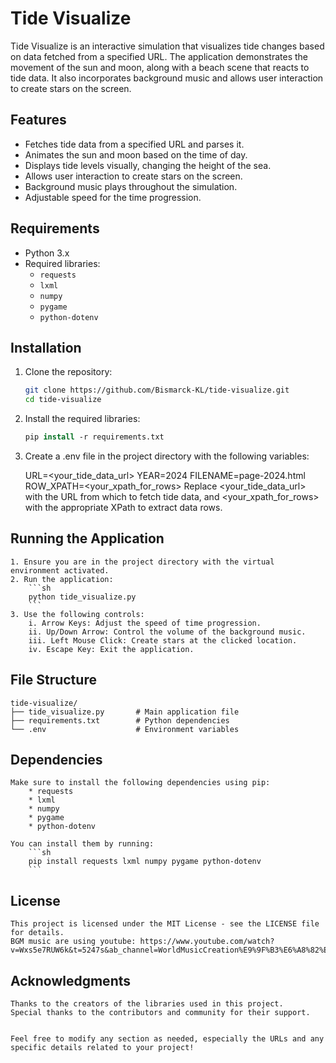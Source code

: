 # Tide Visualize

Tide Visualize is an interactive simulation that visualizes tide changes based on data fetched from a specified URL. The application demonstrates the movement of the sun and moon, along with a beach scene that reacts to tide data. It also incorporates background music and allows user interaction to create stars on the screen.

## Features

- Fetches tide data from a specified URL and parses it.
- Animates the sun and moon based on the time of day.
- Displays tide levels visually, changing the height of the sea.
- Allows user interaction to create stars on the screen.
- Background music plays throughout the simulation.
- Adjustable speed for the time progression.

## Requirements

- Python 3.x
- Required libraries:
  - `requests`
  - `lxml`
  - `numpy`
  - `pygame`
  - `python-dotenv`

## Installation

1. Clone the repository:

   ```sh
   git clone https://github.com/Bismarck-KL/tide-visualize.git
   cd tide-visualize
    ```

2. Install the required libraries:

    ```csh
    pip install -r requirements.txt
    ```

3. Create a .env file in the project directory with the following variables:

    URL=<your_tide_data_url>
    YEAR=2024
    FILENAME=page-2024.html
    ROW_XPATH=<your_xpath_for_rows>
    Replace <your_tide_data_url> with the URL from which to fetch tide data, and <your_xpath_for_rows> with the appropriate XPath to extract data rows.

## Running the Application
    
    1. Ensure you are in the project directory with the virtual environment activated.
    2. Run the application:
        ```sh
        python tide_visualize.py
        ```
    3. Use the following controls:
        i. Arrow Keys: Adjust the speed of time progression.
        ii. Up/Down Arrow: Control the volume of the background music.
        iii. Left Mouse Click: Create stars at the clicked location.
        iv. Escape Key: Exit the application.

## File Structure

    tide-visualize/
    ├── tide_visualize.py       # Main application file
    ├── requirements.txt        # Python dependencies
    └── .env                    # Environment variables

## Dependencies

    Make sure to install the following dependencies using pip:
        * requests
        * lxml
        * numpy
        * pygame
        * python-dotenv
    
    You can install them by running:
        ```sh
        pip install requests lxml numpy pygame python-dotenv
        ```

## License
    This project is licensed under the MIT License - see the LICENSE file for details.
    BGM music are using youtube: https://www.youtube.com/watch?v=Wxs5e7RUW6k&t=5247s&ab_channel=WorldMusicCreation%E9%9F%B3%E6%A8%82%E4%B8%96%E7%95%8C


## Acknowledgments
    Thanks to the creators of the libraries used in this project.
    Special thanks to the contributors and community for their support.


    Feel free to modify any section as needed, especially the URLs and any specific details related to your project!
